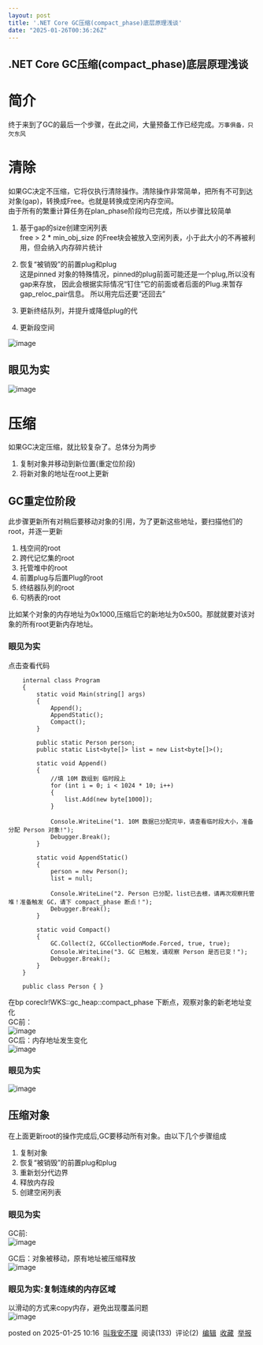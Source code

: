 ```yaml
---
layout: post
title: '.NET Core GC压缩(compact_phase)底层原理浅谈'
date: "2025-01-26T00:36:26Z"
---
```

.NET Core GC压缩(compact\_phase)底层原理浅谈
------------------------------------

简介
==

终于来到了GC的最后一个步骤，在此之间，大量预备工作已经完成。`万事俱备，只欠东风`

清除
==

如果GC决定不压缩，它将仅执行清除操作。清除操作非常简单，把所有不可到达对象(gap)，转换成Free。也就是转换成空闲内存空间。  
由于所有的繁重计算任务在plan\_phase阶段均已完成，所以步骤比较简单

1.  基于gap的size创建空闲列表  
    free > 2 \* min\_obj\_size 的Free块会被放入空闲列表，小于此大小的不再被利用，但会纳入内存碎片统计
    
2.  恢复“被销毁”的前置plug和plug  
    这是pinned 对象的特殊情况，pinned的plug前面可能还是一个plug,所以没有gap来存放， 因此会根据实际情况“钉住”它的前面或者后面的Plug.来暂存gap\_reloc\_pair信息。 所以用完后还要“还回去”
    
3.  更新终结队列，并提升或降低plug的代
    
4.  更新段空间
    

![image](https://img2024.cnblogs.com/blog/1084317/202501/1084317-20250117142819489-2028699155.png)

眼见为实
----

![image](https://img2024.cnblogs.com/blog/1084317/202501/1084317-20250117141112396-1931178778.png)

压缩
==

如果GC决定压缩，就比较复杂了。总体分为两步

1.  复制对象并移动到新位置(重定位阶段)
2.  将新对象的地址在root上更新

GC重定位阶段
-------

此步骤更新所有对稍后要移动对象的引用，为了更新这些地址，要扫描他们的root，并逐一更新

1.  栈空间的root
2.  跨代记忆集的root
3.  托管堆中的root
4.  前置plug与后置Plug的root
5.  终结器队列的root
6.  句柄表的root

比如某个对象的内存地址为0x1000,压缩后它的新地址为0x500。那就就要对该对象的所有root更新内存地址。

### 眼见为实

点击查看代码

        internal class Program
        {
            static void Main(string[] args)
            {
                Append();
                AppendStatic();
                Compact();
            }
    
            public static Person person;
            public static List<byte[]> list = new List<byte[]>();
    
            static void Append()
            {
                //填 10M 数组到 临时段上
                for (int i = 0; i < 1024 * 10; i++)
                {
                    list.Add(new byte[1000]);
                }
    
                Console.WriteLine("1. 10M 数据已分配完毕，请查看临时段大小，准备分配 Person 对象!");
                Debugger.Break();
            }
    
            static void AppendStatic()
            {
                person = new Person();
                list = null;
    
                Console.WriteLine("2. Person 已分配，list已去根，请再次观察托管堆！准备触发 GC，请下 compact_phase 断点！");
                Debugger.Break();
            }
    
            static void Compact()
            {
                GC.Collect(2, GCCollectionMode.Forced, true, true);
                Console.WriteLine("3. GC 已触发，请观察 Person 是否已变！");
                Debugger.Break();
            }
        }
    
        public class Person { }

在bp coreclr!WKS::gc\_heap::compact\_phase 下断点，观察对象的新老地址变化  
GC前：  
![image](https://img2024.cnblogs.com/blog/1084317/202501/1084317-20250117144913887-151107206.png)  
GC后：内存地址发生变化  
![image](https://img2024.cnblogs.com/blog/1084317/202501/1084317-20250117145501318-1012205625.png)

### 眼见为实

![image](https://img2024.cnblogs.com/blog/1084317/202501/1084317-20250125100556508-1361156282.png)

压缩对象
----

在上面更新root的操作完成后,GC要移动所有对象。由以下几个步骤组成

1.  复制对象
2.  恢复“被销毁”的前置plug和plug
3.  重新划分代边界
4.  释放内存段
5.  创建空闲列表

### 眼见为实

GC前:  
![image](https://img2024.cnblogs.com/blog/1084317/202501/1084317-20250117150705658-266865400.png)

GC后：对象被移动，原有地址被压缩释放  
![image](https://img2024.cnblogs.com/blog/1084317/202501/1084317-20250117150759815-206756899.png)

### 眼见为实:复制连续的内存区域

以滑动的方式来copy内存，避免出现覆盖问题  
![image](https://img2024.cnblogs.com/blog/1084317/202501/1084317-20250125101235738-182727241.png)

posted on 2025-01-25 10:16  [叫我安不理](https://www.cnblogs.com/lmy5215006)  阅读(133)  评论(2)  [编辑](https://i.cnblogs.com/EditPosts.aspx?postid=18676634)  [收藏](javascript:void\(0\))  [举报](javascript:void\(0\))